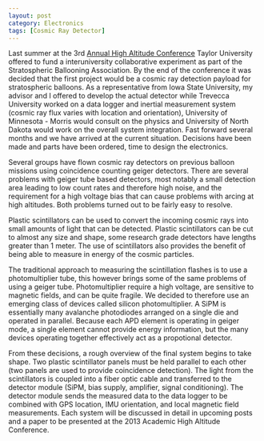 ```yaml
---
layout: post
category: Electronics
tags: [Cosmic Ray Detector]
---
```

Last summer at the 3rd [Annual High Altitude Conference](http://ahac.stratoballooning.org) Taylor University offered to fund a interuniversity collaborative experiment as part of the Stratospheric Ballooning Association. By the end of the conference it was decided that the first project would be a cosmic ray detection payload for stratospheric balloons. As a representative from Iowa State University, my advisor and I offered to develop the actual detector while Trevecca University worked on a data logger and inertial measurement system (cosmic ray flux varies with location and orientation), University of Minnesota - Morris would consult on the physics and University of North Dakota would work on the overall system integration. Fast forward several months and we have arrived at the current situation. Decisions have been made and parts have been ordered, time to design the electronics.

Several groups have flown cosmic ray detectors on previous balloon missions using coincidence counting geiger detectors. There are several problems with geiger tube based detectors, most notably a small detection area leading to low count rates and therefore high noise, and the requirement for a high voltage bias that can cause problems with arcing at high altitudes. Both problems turned out to be fairly easy to resolve.

Plastic scintillators can be used to convert the incoming cosmic rays into small amounts of light that can be detected. Plastic scintillators can be cut to almost any size and shape, some research grade detectors have lengths greater than 1 meter. The use of scintillators also provides the benefit of being able to measure in energy of the cosmic particles.

The traditional approach to measuring the scintillation flashes is to use a photomultiplier tube, this however brings some of the same problems of using a geiger tube. Photomultiplier require a high voltage, are sensitive to magnetic fields, and can be quite fragile. We decided to therefore use an emerging class of devices called silicon photomultiplier. A SiPM is essentially many avalanche photodiodes arranged on a single die and operated in parallel. Because each APD element is operating in geiger mode, a single element cannot provide energy information, but the many devices operating together effectively act as a propotional detector.

From these decisions, a rough overview of the final system begins to take shape. Two plastic scintillator panels must be held parallel to each other (two panels are used to provide coincidence detection). The light from the scintillators is coupled into a fiber optic cable and transferred to the detector module (SiPM, bias supply, amplifier, signal conditioning). The detector module sends the measured data to the data logger to be combined with GPS location, IMU orientation, and local magnetic field measurements. Each system will be discussed in detail in upcoming posts and a paper to be presented at the 2013 Academic High Altitude Conference.